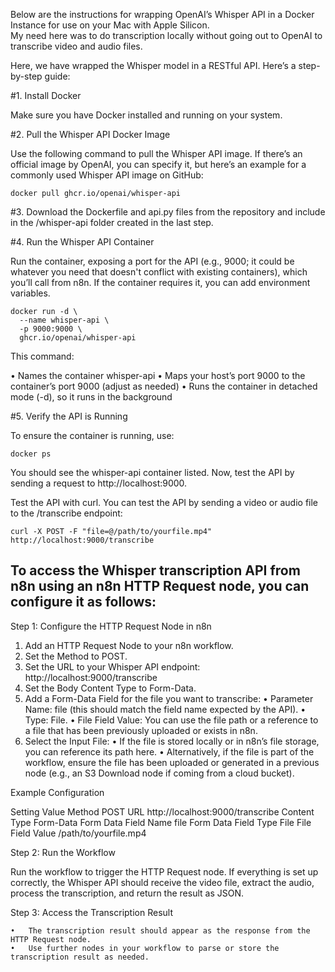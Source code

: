 Below are the instructions for wrapping OpenAI’s Whisper API in a Docker Instance for use on your Mac with Apple Silicon.  
My need here was to do transcription locally without going out to OpenAI to transcribe video and audio files.



Here, we have wrapped the Whisper model in a RESTful API. Here’s a step-by-step guide:

#1. Install Docker

Make sure you have Docker installed and running on your system.

#2. Pull the Whisper API Docker Image

Use the following command to pull the Whisper API image. If there’s an official image by OpenAI, you can specify it, but here’s an example for a commonly used Whisper API image on GitHub:

	docker pull ghcr.io/openai/whisper-api

#3. Download the Dockerfile and api.py files from the repository and include in the /whisper-api folder created in the last step.

#4. Run the Whisper API Container

Run the container, exposing a port for the API (e.g., 9000; it could be whatever you need that doesn't conflict with existing containers), which you’ll call from n8n. If the container requires it, you can add environment variables.

	docker run -d \
	  --name whisper-api \
	  -p 9000:9000 \
	  ghcr.io/openai/whisper-api

This command:

• Names the container whisper-api
• Maps your host’s port 9000 to the container’s port 9000 (adjust as needed)
• Runs the container in detached mode (-d), so it runs in the background

#5. Verify the API is Running

To ensure the container is running, use:

	docker ps

You should see the whisper-api container listed. Now, test the API by sending a request to http://localhost:9000.

Test the API with curl.  You can test the API by sending a video or audio file to the /transcribe endpoint:

	curl -X POST -F "file=@/path/to/yourfile.mp4" http://localhost:9000/transcribe


## To access the Whisper transcription API from n8n using an n8n HTTP Request node, you can configure it as follows:

Step 1: Configure the HTTP Request Node in n8n

1. Add an HTTP Request Node to your n8n workflow.
2. Set the Method to POST.
3. Set the URL to your Whisper API endpoint:  http://localhost:9000/transcribe
4. Set the Body Content Type to Form-Data.
5. Add a Form-Data Field for the file you want to transcribe:
	• Parameter Name: file (this should match the field name expected by the API).
	• Type: File.
	• File Field Value: You can use the file path or a reference to a file that has been previously uploaded or exists in n8n.
6. Select the Input File:
	• If the file is stored locally or in n8n’s file storage, you can reference its path here.
	• Alternatively, if the file is part of the workflow, ensure the file has been uploaded or generated in a previous node (e.g., an S3 Download node if coming from a cloud bucket).

Example Configuration

Setting	Value
Method	POST
URL	http://localhost:9000/transcribe
Content Type	Form-Data
Form Data Field Name	file
Form Data Field Type	File
File Field Value	/path/to/yourfile.mp4

Step 2: Run the Workflow

Run the workflow to trigger the HTTP Request node. If everything is set up correctly, the Whisper API should receive the video file, extract the audio, process the transcription, and return the result as JSON.

Step 3: Access the Transcription Result

	•	The transcription result should appear as the response from the HTTP Request node.
	•	Use further nodes in your workflow to parse or store the transcription result as needed.



